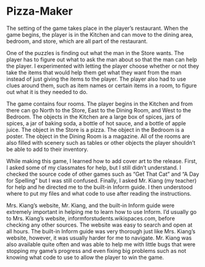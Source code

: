 Pizza-Maker
===========
The setting of the game takes place in the player’s restaurant. When the game begins, the player is in the Kitchen and can move to the dining area, bedroom, and store, which are all part of the restaurant.

One of the puzzles is finding out what the man in the Store wants. The player has to figure out what to ask the man about so that the man can help the player. I experimented with letting the player choose whether or not they take the items that would help them get what they want from the man instead of just giving the items to the player. The player also had to use clues around them, such as item names or certain items in a room, to figure out what it is they needed to do.

The game contains four rooms. The player begins in the Kitchen and from there can go North to the Store, East to the Dining Room, and West to the Bedroom. The objects in the Kitchen are a large box of spices, jars of spices, a jar of baking soda, a bottle of hot sauce, and a bottle of apple juice. The object in the Store is a pizza. The object in the Bedroom is a poster. The object in the Dining Room is a magazine. All of the rooms are also filled with scenery such as tables or other objects the player shouldn’t be able to add to their inventory.

While making this game, I learned how to add cover art to the release. First, I asked some of my classmates for help, but I still didn’t understand. I checked the source code of other games such as “Get That Cat” and “A Day for Spelling” but I was still confused. Finally, I asked Mr. Kiang (my teacher) for help and he directed me to the built-in Inform guide. I then understood where to put my files and what code to use after reading the instructions.

Mrs. Kiang’s website, Mr. Kiang, and the built-in Inform guide were extremely important in helping me to learn how to use Inform. I’d usually go to Mrs. Kiang’s website, informforstudents.wikispaces.com, before checking any other sources. The website was easy to search and open at all hours. The built-in Inform guide was very thorough just like Mrs. Kiang’s website, however, it was usually harder for me to navigate. Mr. Kiang was also available quite often and was able to help me with little bugs that were stopping my game’s progress and even fixing big problems such as not knowing what code to use to allow the player to win the game.
